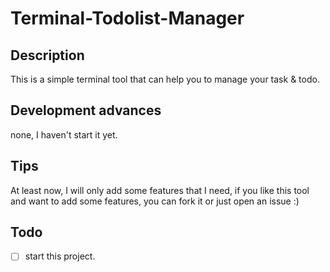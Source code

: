 # Terminal-Todolist-Manager

## Description

This is a simple terminal tool that can help you to manage your task &amp; todo.

## Development advances

none, I haven't start it yet.

## Tips

At least now, I will only add some features that I need, if you like this tool and want to add some features, you can fork it or just open an issue :)

## Todo

- [ ] start this project.
